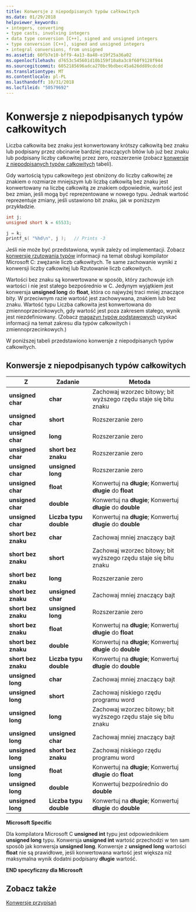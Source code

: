 ```yaml
---
title: Konwersje z niepodpisanych typów całkowitych
ms.date: 01/29/2018
helpviewer_keywords:
- integers, converting
- type casts, involving integers
- data type conversion [C++], signed and unsigned integers
- type conversion [C++], signed and unsigned integers
- integral conversions, from unsigned
ms.assetid: 60fb7e10-bff9-4a13-8a48-e19f25a36a02
ms.openlocfilehash: d7653c545601d10b159f10a8a3c8f60f9128f944
ms.sourcegitcommit: 6052185696adca270bc9bdbec45a626dd89cdcdd
ms.translationtype: MT
ms.contentlocale: pl-PL
ms.lasthandoff: 10/31/2018
ms.locfileid: "50579692"
---
```

# <a name="conversions-from-unsigned-integral-types"></a>Konwersje z niepodpisanych typów całkowitych

Liczba całkowita bez znaku jest konwertowany krótszy całkowitą bez znaku lub podpisany przez obcinanie bardziej znaczących bitów lub już bez znaku lub podpisany liczby całkowitej przez zero, rozszerzenie (zobacz [konwersje z niepodpisanych typów całkowitych](#_clang_table_4..3) tabeli).

Gdy wartością typu całkowitego jest obniżony do liczby całkowitej ze znakiem o rozmiarze mniejszym lub liczbą całkowitą bez znaku jest konwertowany na liczbę całkowitą ze znakiem odpowiednie, wartość jest bez zmian, jeśli mogą być reprezentowane w nowego typu. Jednak wartość reprezentuje zmiany, jeśli ustawiono bit znaku, jak w poniższym przykładzie.

```C
int j;
unsigned short k = 65533;

j = k;
printf_s( "%hd\n", j );   // Prints -3
```

Jeśli nie może być przedstawiona, wynik zależy od implementacji. Zobacz [konwersje rzutowania typów](../c-language/type-cast-conversions.md) informacji na temat obsługi kompilator Microsoft C: zwężanie liczb całkowitych. Te same zachowanie wyniki z konwersji liczby całkowitej lub Rzutowanie liczb całkowitych.

Wartości bez znaku są konwertowane w sposób, który zachowuje ich wartości i nie jest stałego bezpośrednio w C. Jedynym wyjątkiem jest konwersja **unsigned long** do **float**, która co najwyżej traci mniej znaczące bity. W przeciwnym razie wartość jest zachowywana, znakiem lub bez znaku. Wartość typu Liczba całkowita jest konwertowana do zmiennoprzecinkowych, gdy wartość jest poza zakresem stałego, wynik jest niezdefiniowany. (Zobacz [magazyn typów podstawowych](../c-language/storage-of-basic-types.md) uzyskać informacji na temat zakresu dla typów całkowitych i zmiennoprzecinkowych.)

W poniższej tabeli przedstawiono konwersje z niepodpisanych typów całkowitych.

## <a name="conversions-from-unsigned-integral-types"></a>Konwersje z niepodpisanych typów całkowitych

|Z|Zadanie|Metoda|
|----------|--------|------------|
|**unsigned char**|**char**|Zachowaj wzorzec bitowy; bit wyższego rzędu staje się bitu znaku|
|**unsigned char**|**short**|Rozszerzanie zero|
|**unsigned char**|**long**|Rozszerzanie zero|
|**unsigned char**|**short bez znaku**|Rozszerzanie zero|
|**unsigned char**|**unsigned long**|Rozszerzanie zero|
|**unsigned char**|**float**|Konwertuj na **długie**; Konwertuj **długie** do **float**|
|**unsigned char**|**double**|Konwertuj na **długie**; Konwertuj **długie** do **double**|
|**unsigned char**|**Liczba typu double**|Konwertuj na **długie**; Konwertuj **długie** do **double**|
|**short bez znaku**|**char**|Zachowaj mniej znaczący bajt|
|**short bez znaku**|**short**|Zachowaj wzorzec bitowy; bit wyższego rzędu staje się bitu znaku|
|**short bez znaku**|**long**|Rozszerzanie zero|
|**short bez znaku**|**unsigned char**|Zachowaj mniej znaczący bajt|
|**short bez znaku**|**unsigned long**|Rozszerzanie zero|
|**short bez znaku**|**float**|Konwertuj na **długie**; Konwertuj **długie** do **float**|
|**short bez znaku**|**double**|Konwertuj na **długie**; Konwertuj **długie** do **double**|
|**short bez znaku**|**Liczba typu double**|Konwertuj na **długie**; Konwertuj **długie** do **double**|
|**unsigned long**|**char**|Zachowaj mniej znaczący bajt|
|**unsigned long**|**short**|Zachowaj niskiego rzędu programu word|
|**unsigned long**|**long**|Zachowaj wzorzec bitowy; bit wyższego rzędu staje się bitu znaku|
|**unsigned long**|**unsigned char**|Zachowaj mniej znaczący bajt|
|**unsigned long**|**short bez znaku**|Zachowaj niskiego rzędu programu word|
|**unsigned long**|**float**|Konwertuj na **długie**; Konwertuj **długie** do **float**|
|**unsigned long**|**double**|Konwertuj bezpośrednio do **double**|
|**unsigned long**|**Liczba typu double**|Konwertuj na **długie**; Konwertuj **długie** do **double**|

**Microsoft Specific**

Dla kompilatora Microsoft C **unsigned int** typu jest odpowiednikiem **unsigned long** typu. Konwersja **unsigned int** wartość przechodzi w ten sam sposób jak konwersja **unsigned long**. Konwersje z **unsigned long** wartości **float** nie są prawidłowe, jeśli konwertowana wartość jest większa niż maksymalna wynik dodatni podpisany **długie** wartość.

**END specyficzny dla Microsoft**

## <a name="see-also"></a>Zobacz także

[Konwersje przypisań](../c-language/assignment-conversions.md)
